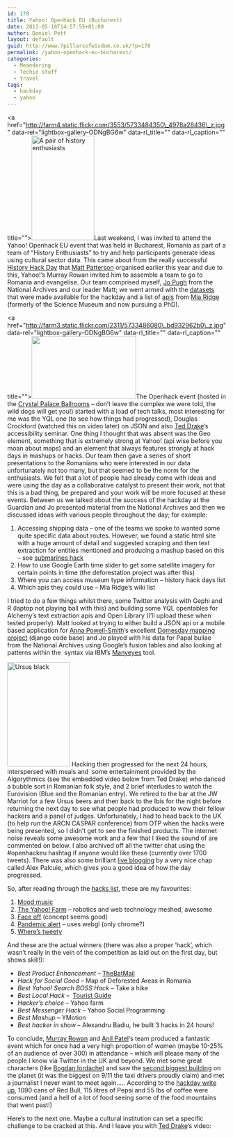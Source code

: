 ```yaml
---
id: 178
title: Yahoo! Openhack EU (Bucharest)
date: 2011-05-18T14:57:55+01:00
author: Daniel Pett
layout: default
guid: http://www.7pillarsofwisdom.co.uk/?p=178
permalink: /yahoo-openhack-eu-bucharest/
categories:
  - Meandering
  - Techie stuff
  - travel
tags:
  - hackday
  - yahoo
---
```

<a href="http://farm4.static.flickr.com/3553/5733484350\_4978a28436\_z.jpg" data-rel="lightbox-gallery-ODNgBG6w" data-rl\_title="" data-rl\_caption="" title=""><img class="alignright" title="A pair of history enthusiasts" src="http://farm4.static.flickr.com/3553/5733484350_4978a28436_m.jpg" alt="A pair of history enthusiasts" width="144" height="240" /></a>Last weekend, I was invited to attend the Yahoo! Openhack EU event that was held in Bucharest, Romania as part of a team of &#8220;History Enthusiasts&#8221; to try and help participants generate ideas using cultural sector data. This came about from the really successful [History Hack Day](http://historyhackday.org "The history hack day website") that [Matt Patterson](https://twitter.com/#!/fidothe "Matt's twitter") organised earlier this year and due to this, Yahoo!&#8217;s Murray Rowan invited him to assemble a team to go to Romania and evangelise. Our team comprised myself, [Jo Pugh](https://twitter.com/#!/mentionthewar "Jo's twitter") from the National Archives and our leader Matt; we went armed with the [datasets](http://historyhackday.pbworks.com/w/page/30289994/Datasets) that were made available for the hackday and a list of [apis](http://museum-api.pbworks.com/w/page/21933420/Museum%C2%A0APIs) from [Mia Ridge](http://twitter.com/#!/mia_out "Mia's tweets") (formerly of the Science Museum and now pursuing a PhD).

<a href="http://farm3.static.flickr.com/2311/5733486080\_bd932962b0\_z.jpg" data-rel="lightbox-gallery-ODNgBG6w" data-rl\_title="" data-rl\_caption="" title=""><img class="alignleft" title="The ball room at Crystal Palace Bucharest" src="http://farm3.static.flickr.com/2311/5733486080_bd932962b0_m.jpg" alt="" width="240" height="144" /></a>The Openhack event (hosted in the [Crystal Palace Ballrooms](http://www.crystalpalaceballrooms.ro/ "Crystal Palace ballrooms") &#8211; don&#8217;t leave the complex we were told, the wild dogs will get you!) started with a load of tech talks, most interesting for me was the YQL one (to see how things had progressed), Douglas Crockford (watched this on video later) on JSON and also [Ted Drake](http://twitter.com/#!/ted_drake)&#8216;s accessibility seminar. One thing I thought that was absent was the Geo element, something that is extremely strong at Yahoo! (api wise before you moan about maps) and an element that always features strongly at hack days in mashups or hacks. Our team then gave a series of short presentations to the Romanians who were interested in our data unfortunately not too many, but that seemed to be the norm for the enthusiasts. We felt that a lot of people had already come with ideas and were using the day as a collaborative catalyst to present their work, not that this is a bad thing, be prepared and your work will be more focused at these events. Between us we talked about the success of the hackday at the Guardian and Jo presented material from the National Archives and then we discussed ideas with various people throughout the day; for example:

  1. Accessing shipping data &#8211; one of the teams we spoke to wanted some quite specific data about routes. However, we found a static html site with a huge amount of detail and suggested scraping and then text extraction for entities mentioned and producing a mashup based on this &#8211; see [submarines hack](http://hummezum.hu/openhackeu/ "Submarines locations from text ww2")
  2. How to use Google Earth time slider to get some satellite imagery for certain points in time (the deforestation project was after this)
  3. Where you can access museum type information &#8211; history hack days list
  4. Which apis they could use &#8211; Mia Ridge&#8217;s wiki list

I tried to do a few things whilst there, some Twitter analysis with Gephi and R (laptop not playing ball with this) and building some YQL opentables for Alchemy&#8217;s text extraction apis and Open Library (I&#8217;ll upload these when tested properly). Matt looked at trying to either build a JSON api or a mobile based application for [Anna Powell-Smith](https://twitter.com/#!/darkgreener "Anna's twitter")&#8216;s excellent [Domesday mapping project](http://domesdaymap.co.uk/ "Domesday map website") (django code base) and Jo played with his data for Papal bullae from the National Archives using Google&#8217;s fusion tables and also looking at patterns within the  syntax via IBM&#8217;s [Manyeyes](http://www-958.ibm.com/software/data/cognos/manyeyes/visualizations/popethink "Jo's visualisations") tool.

<img class="alignleft" title="Ursus black" src="http://farm3.static.flickr.com/2408/5733492488_43d7cd1e33_m.jpg" alt="Ursus black" width="144" height="240" /> Hacking then progressed for the next 24 hours, interspersed with meals and  some entertainment provided by the Algorythmics (see the embedded video below from Ted Drake) who danced a bubble sort in Romanian folk style, and 2 brief interludes to watch the Eurovision (Blue and the Romanian entry). We retired to the bar at the JW Marriot for a few Ursus beers and then back to the Ibis for the night before returning the next day to see what people had produced to wow their fellow hackers and a panel of judges. Unfortunately, I had to head back to the UK (to help run the ARCN CASPAR conference) from OTP when the hacks were being presented, so I didn&#8217;t get to see the finished products. The internet noise reveals some awesome work and a few that I liked the sound of are commented on below. I also archived off all the twitter chat using the #openhackeu hashtag if anyone would like these (currently over 1700 tweets). There was also some brilliant [live blogging](http://palcu.blogspot.com/2011/05/yahoo-open-hack-live-blogging.html "Live blogs from Alex") by a very nice chap called Alex Palcuie, which gives you a good idea of how the day progressed.

So, after reading through the [hacks list](http://developer.yahoo.com/hacku/show/2011/may/openhackeu "The hacker roll call"), these are my favourites:

  1. [Mood music](http://www.mooooody.com/ "Mood music hack")
  2. [The Yahoo! Farm](https://docs.google.com/present/view?id=0AUOHo6CXojbVZGhrYmtzNGdfMjRmdmZ2NmNkYg&hl=en&authkey=CODP4LcE "Down on the farm") &#8211; robotics and web technology meshed, awesome
  3. [Face off](http://faceoff.demo.zitec.ro/ "Faceoff ") (concept seems good)
  4. [Pandemic alert](http://hackday.ross-warren.co.uk/) &#8211; uses webgl (only chrome?)
  5. [Where&#8217;s tweety](http://openhack.filipnet.ro/)

And these are the actual winners (there was also a proper &#8216;hack&#8217;, which wasn&#8217;t really in the vein of the competition as laid out on the first day, but shows skill!):

  * _Best Product Enhancement &#8211;_ <a href="http://www.youtube.com/watch?v=4V7HfypLod0" data-rel="lightbox-video-0">TheBatMail</a>
  * _Hack for Social Good &#8211;_ Map of Deforested Areas in Romania
  * _Best Yahoo! Search BOSS Hack &#8211;_ Take a hike
  * _Best Local Hack_ &#8211;  [Tourist Guide](http://tg.code5.ro/tourist_guide/)
  * _Hacker&#8217;s choice_ &#8211; Yahoo farm
  * _Best Messenger Hack_ &#8211; Yahoo Social Programming 
  * _Best Mashup_ &#8211; YMotion
  * _Best hacker in show_ &#8211; Alexandru Badiu, he built 3 hacks in 24 hours!

To conclude, [Murray Rowan](http://twitter.com/#!/murrayrowan "Murray on twitter") and [Anil Patel](http://twitter.com/#!/anilpatel "Anil on twitter")&#8216;s team produced a fantastic event which for once had a very high proportion of women (maybe 10-25% of an audience of over 300) in attendance &#8211; which will please many of the people I know via Twitter in the UK and beyond. We met some great characters (like [Bogdan Iordache](https://twitter.com/#!/bogdaniordache "Bogdan's twittering")) and saw the [second biggest building](http://en.wikipedia.org/wiki/Palace_of_the_Parliament "Second largest building") on the planet (it was the biggest on 9/11 the taxi drivers proudly claim) and met a journalist I never want to meet again&#8230;.. According to the [hackday write up](http://ycorpblog.com/2011/05/17/openhackeurope/), 1090 cans of Red Bull, 115 litres of Pepsi and 55 lbs of coffee were consumed (and a hell of a lot of food seeing some of the food mountains that went past!)

Here&#8217;s to the next one. Maybe a cultural institution can set a specific challenge to be cracked at this. And I leave you with [Ted Drake](http://www.flickr.com/photos/draket/5720274789/)&#8216;s video: